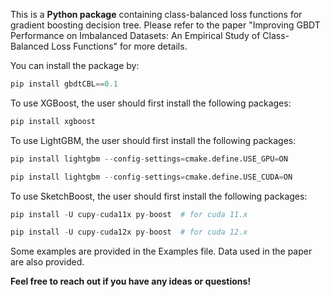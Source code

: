 This is a **Python package** containing class-balanced loss functions for gradient boosting decision tree. 
Please refer to the paper "Improving GBDT Performance on Imbalanced Datasets: An Empirical Study of Class-Balanced Loss Functions" for more details.

You can install the package by:
```python
pip install gbdtCBL==0.1
```

To use XGBoost, the user should first install the following packages:
```python
pip install xgboost
```

To use LightGBM, the user should first install the following packages:
```python
pip install lightgbm --config-settings=cmake.define.USE_GPU=ON

pip install lightgbm --config-settings=cmake.define.USE_CUDA=ON
```

To use SketchBoost, the user should first install the following packages:
```python
pip install -U cupy-cuda11x py-boost  # for cuda 11.x

pip install -U cupy-cuda12x py-boost  # for cuda 12.x
```


Some examples are provided in the Examples file. Data used in the paper are also provided.



**Feel free to reach out if you have any ideas or questions!**
